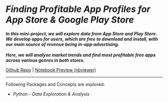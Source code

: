 # *Finding Profitable App Profiles for App Store & Google Play Store*

***In this mini-project, we will explore data from App Store and Play Store. We develop apps for users, which are free to download and install, with our main source of revenue being in-app advertising.<br><br>Here, we will analyse market trends and find most profitable free apps across various genres in both stores.***


[Github Repo](https://github.com/nveenverma/Projects/tree/master/Finding%20Profitable%20App%20Profiles%20for%20App%20Store%20%26%20Google%20Play%20Store) | [Notebook Preview (nbviewer)](https://nbviewer.jupyter.org/github/nveenverma/Projects/blob/master/Finding%20Profitable%20App%20Profiles%20for%20App%20Store%20%26%20Google%20Play%20Store/Basics.ipynb)

--- 

Following Packages and Concepts are explored:

- *Python - Data Exploration & Analysis*







